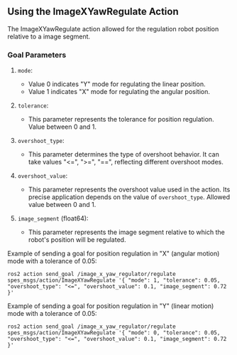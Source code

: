## Using the ImageXYawRegulate Action

The ImageXYawRegulate action allowed for the regulation robot position relative to a image segment.

### Goal Parameters

1. `mode`:
   - Value 0 indicates "Y" mode for regulating the linear position.
   - Value 1 indicates "X" mode for regulating the angular position.

2. `tolerance`:
   - This parameter represents the tolerance for position regulation. Value between 0 and 1.

3. `overshoot_type`:
   - This parameter determines the type of overshoot behavior. It can take values "<=", ">=", "==", reflecting different overshoot modes.

4. `overshoot_value`:
   - This parameter represents the overshoot value used in the action. Its precise application depends on the value of `overshoot_type`. Allowed value between 0 and 1.

5. `image_segment` (float64):
   - This parameter represents the image segment relative to which the robot's position will be regulated.


Example of sending a goal for position regulation in "X" (angular motion) mode with a tolerance of 0.05:

```
ros2 action send_goal /image_x_yaw_regulator/regulate spes_msgs/action/ImageXYawRegulate '{ "mode": 1, "tolerance": 0.05, "overshoot_type": "<=", "overshoot_value": 0.1, "image_segment": 0.72 }'
```

Example of sending a goal for position regulation in "Y" (linear motion) mode with a tolerance of 0.05:

```
ros2 action send_goal /image_x_yaw_regulator/regulate spes_msgs/action/ImageXYawRegulate '{ "mode": 0, "tolerance": 0.05, "overshoot_type": "<=", "overshoot_value": 0.1, "image_segment": 0.72 }'
```

